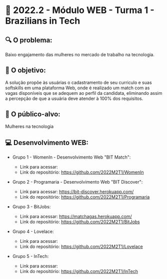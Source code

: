 # 🙋‍ 2022.2 - Módulo WEB - Turma 1 - Brazilians in Tech

## 🔍 O problema:
Baixo engajamento das mulheres no mercado de trabalho na tecnologia.

## 🎯 O objetivo:
A solução propõe às usuárias o cadastramento de seu curriculo e suas softskills em uma plataforma Web, onde é realizado um match com as vagas disponíveis que se adequem ao perfil da candidata, eliminando assim a percepção de que a usuária deve atender à 100% dos requisitos.

## 🧩 O público-alvo:
Mulheres na tecnologia

## 💻 Desenvolvimento WEB:

- Grupo 1 - WomenIn - Desenvolvimento Web "BIT Match":
  - Link para acessar: 
  - Link do repositório: https://github.com/2022M2T1/WomenIn

- Grupo 2 - Programaria - Desenvolvimento Web "BIT Discover":
  - Link para acessar: https://bit-discover.herokuapp.com/
  - Link do repositório: https://github.com/2022M2T1/Programaria
  
- Grupo 3 - BitJobs:
  - Link para acessar: https://matchagas.herokuapp.com/
  - Link do repositório: https://github.com/2022M2T1/BitJobs
  
- Grupo 4 - Lovelace:
  - Link para acessar: 
  - Link do repositório: https://github.com/2022M2T1/Lovelace
  
- Grupo 5 - InTech:
  - Link para acessar: 
  - Link do repositório: https://github.com/2022M2T1/InTech
